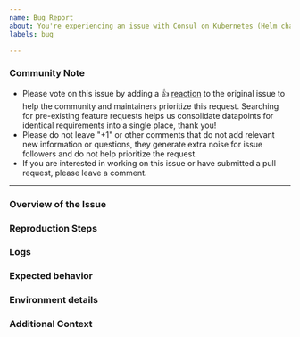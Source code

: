```yaml
---
name: Bug Report
about: You're experiencing an issue with Consul on Kubernetes (Helm chart or the `consul-k8s-control-plane` binary) that is different from the documented behavior.
labels: bug

---
```


<!--- Please keep this note for the community --->

### Community Note

* Please vote on this issue by adding a 👍 [reaction](https://blog.github.com/2016-03-10-add-reactions-to-pull-requests-issues-and-comments/) to the original issue to help the community and maintainers prioritize this request. Searching for pre-existing feature requests helps us consolidate datapoints for identical requirements into a single place, thank you!
* Please do not leave "+1" or other comments that do not add relevant new information or questions, they generate extra noise for issue followers and do not help prioritize the request.
* If you are interested in working on this issue or have submitted a pull request, please leave a comment.

<!--- Thank you for keeping this note for the community --->

---

<!--- When filing a bug, please include the following headings if possible. Any example text in this template can be deleted. --->

### Overview of the Issue

<!--- Please describe the issue you are having and how you encountered the problem. --->

### Reproduction Steps

<!--- 

In order to effectively and quickly resolve the issue, please provide exact steps that allow us the reproduce the problem. If no steps are provided, then it will likely take longer to get the issue resolved. An example that you can follow is provided below. 

Steps to reproduce this issue, eg:

1. When running helm install with the following `values.yml`:
```
global:
  domain: consul
  datacenter: dc1
server:
  replicas: 1
  bootstrapExpect: 1
connectInject:
  enabled: true
controller:
  enabled: true
```
1. View error

  --->

### Logs

<!---

Provide log files from Consul Kubernetes components by providing output from `kubectl logs` from the pod and container that is surfacing the issue. 

<details>
  <summary>Logs</summary>

```
output from 'kubectl logs' in relevant components
```

</details>

--->

### Expected behavior

<!--- What was the expected result after following the reproduction steps? --->

### Environment details

<!---

If not already included, please provide the following:
- `consul-k8s-control-plane` version:
- `consul-helm` version:
- `values.yaml` used to deploy the helm chart:

Additionally, please provide details regarding the Kubernetes Infrastructure, as shown below:
- Kubernetes version: v1.22.x
- Cloud Provider (If self-hosted, the Kubernetes provider utilized): EKS, AKS, GKE, OpenShift (and version), Rancher (and version), TKGI (and version)
- Networking CNI plugin in use: Calico, Cilium, NSX-T 

Any other information you can provide about the environment/deployment.
--->


### Additional Context

<!---
Additional context on the problem. Docs, links to blogs, or other material that lead you to discover this issue or were helpful in troubleshooting the issue. 
--->
